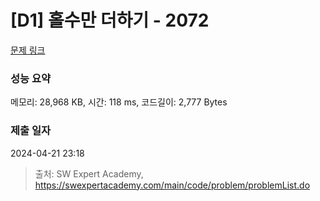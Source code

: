 # [D1] 홀수만 더하기 - 2072 

[문제 링크](https://swexpertacademy.com/main/code/problem/problemDetail.do?contestProbId=AV5QSEhaA5sDFAUq) 

### 성능 요약

메모리: 28,968 KB, 시간: 118 ms, 코드길이: 2,777 Bytes

### 제출 일자

2024-04-21 23:18



> 출처: SW Expert Academy, https://swexpertacademy.com/main/code/problem/problemList.do